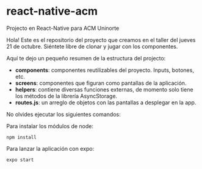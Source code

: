 # react-native-acm
Projecto en React-Native para ACM Uninorte

Hola! Este es el repositorio del proyecto que creamos en el taller del jueves 21 de octubre.
Siéntete libre de clonar y jugar con los componentes.

Aquí te dejo un pequeño resumen de la estructura del projecto:
- **components**: componentes reutilizables del proyecto. Inputs, botones, etc.
- **screens**: componentes que figuran como pantallas de la aplicación.
- **helpers**: contiene diversas funciones externas, de momento solo tiene los métodos de la librería AsyncStorage.
- **routes.js**: un arreglo de objetos con las pantallas a desplegar en la app. 

No olvides ejecutar los siguientes comandos:

Para instalar los módulos de node:
```
npm install
```

Para lanzar la aplicación con expo:
```
expo start
```
